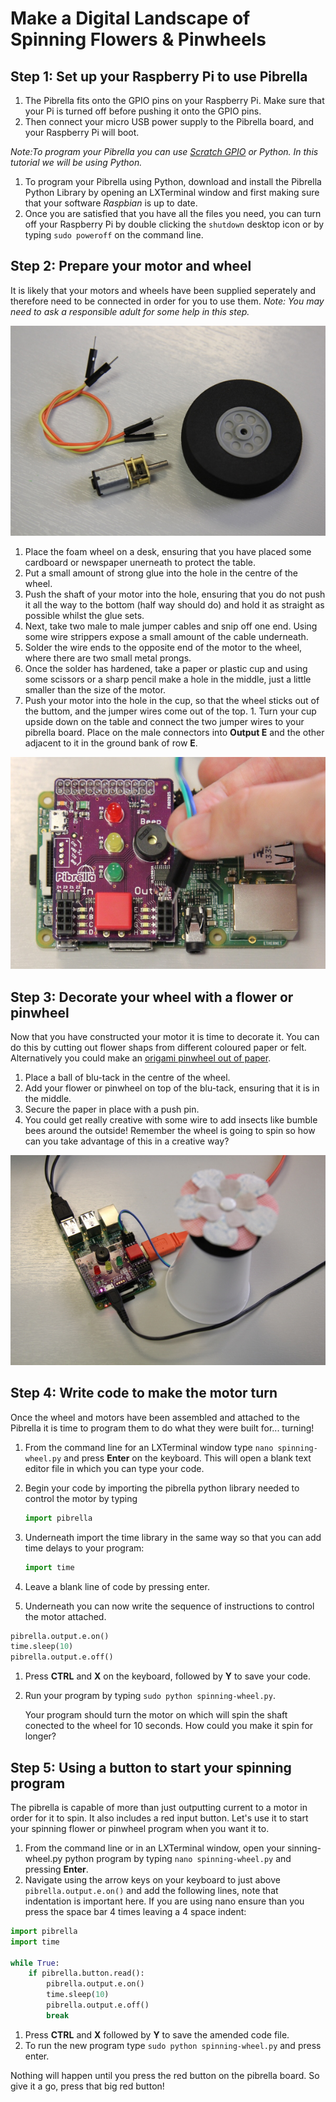 # Make a Digital Landscape of Spinning Flowers & Pinwheels

## Step 1: Set up your Raspberry Pi to use Pibrella

1. The Pibrella fits onto the GPIO pins on your Raspberry Pi. Make sure that your Pi is turned off before pushing it onto the GPIO pins.
1. Then connect your micro USB power supply to the Pibrella board, and your Raspberry Pi will boot. 

  *Note:To program your Pibrella you can use [Scratch GPIO](http://scratchgpio.github.io) or Python. In this tutorial we will be using Python.* 

1. To program your Pibrella using Python, download and install the Pibrella Python Library by opening an LXTerminal window and first making sure that your software *Raspbian* is up to date. 
1. Once you are satisfied that you have all the files you need, you can turn off your Raspberry Pi by double clicking the `shutdown` desktop icon or by typing `sudo poweroff` on the command line. 

## Step 2: Prepare your motor and wheel
It is likely that your motors and wheels have been supplied seperately and therefore need to be connected in order for you to use them. *Note: You may need to ask a responsible adult for some help in this step.*

  ![](images/hardware.JPG)

1. Place the foam wheel on a desk, ensuring that you have placed some cardboard or newspaper unerneath to protect the table.
1. Put a small amount of strong glue into the hole in the centre of the wheel.
1. Push the shaft of your motor into the hole, ensuring that you do not push it all the way to the bottom (half way should do) and hold it as straight as possible whilst the glue sets. 
1. Next, take two male to male jumper cables and snip off one end. Using some wire strippers expose a small amount of the cable underneath.
1. Solder the wire ends to the opposite end of the motor to the wheel, where there are two small metal prongs. 
1. Once the solder has hardened, take a paper or plastic cup and using some scissors or a sharp pencil make a hole in the middle, just a little smaller than the size of the motor. 
1. Push your motor into the hole in the cup, so that the wheel sticks out of the buttom, and the jumper wires come out of the top. 1. Turn your cup upside down on the table and connect the two jumper wires to your pibrella board. Place on the male connectors into **Output E** and the other adjacent to it in the ground bank of row **E**.

 ![](images/setup.JPG)

## Step 3: Decorate your wheel with a flower or pinwheel
Now that you have constructed your motor it is time to decorate it. You can do this by cutting out flower shaps from different coloured paper or felt. Alternatively you could make an [origami pinwheel out of paper](http://www.wikihow.com/Make-an-Origami-Pinwheel).

1. Place a ball of blu-tack in the centre of the wheel.
1. Add your flower or pinwheel on top of the blu-tack, ensuring that it is in the middle. 
1. Secure the paper in place with a push pin. 
1. You could get really creative with some wire to add insects like bumble bees around the outside! Remember the wheel is going to spin so how can you take advantage of this in a creative way?

 ![](images/spinning-flower.JPG)

## Step 4: Write code to make the motor turn
Once the wheel and motors have been assembled and attached to the Pibrella it is time to program them to do what they were built for... turning!

1. From the command line for an LXTerminal window type `nano spinning-wheel.py` and press **Enter** on the keyboard. This will open a blank text editor file in which you can type your code.
1. Begin your code by importing the pibrella python library needed to control the motor by typing 
    
    ```python
    import pibrella
    ```
1. Underneath import the time library in the same way so that you can add time delays to your program:

    ```python
    import time
    ```
1. Leave a blank line of code by pressing enter.
1. Underneath you can now write the sequence of instructions to control the motor attached. 

  ```python
  pibrella.output.e.on()
  time.sleep(10)
  pibrella.output.e.off()
  ```
  
1. Press **CTRL** and **X** on the keyboard, followed by **Y** to save your code.
1. Run your program by typing `sudo python spinning-wheel.py`.

    Your program should turn the motor on which will spin the shaft conected to the wheel for 10 seconds. How could you make it spin for longer?
    
## Step 5: Using a button to start your spinning program
The pibrella is capable of more than just outputting current to a motor in order for it to spin. It also includes a red input button. Let's use it to start your spinning flower or pinwheel program when you want it to.

1. From the command line or in an LXTerminal window, open your sinning-wheel.py python program by typing `nano spinning-wheel.py` and pressing **Enter**.
1. Navigate using the arrow keys on your keyboard to just above `pibrella.output.e.on()` and add the following lines, note that indentation is important here. If you are using nano ensure than you press the space bar 4 times leaving a 4 space indent:

  ```python
  import pibrella
  import time
  
  while True:
      if pibrella.button.read():
          pibrella.output.e.on()
          time.sleep(10)
          pibrella.output.e.off()
          break
  ```
1. Press **CTRL** and **X** followed by **Y** to save the amended code file.
1. To run the new program type `sudo python spinning-wheel.py` and press enter.
 
 Nothing will happen until you press the red button on the pibrella board. So give it a go, press that big red button!
